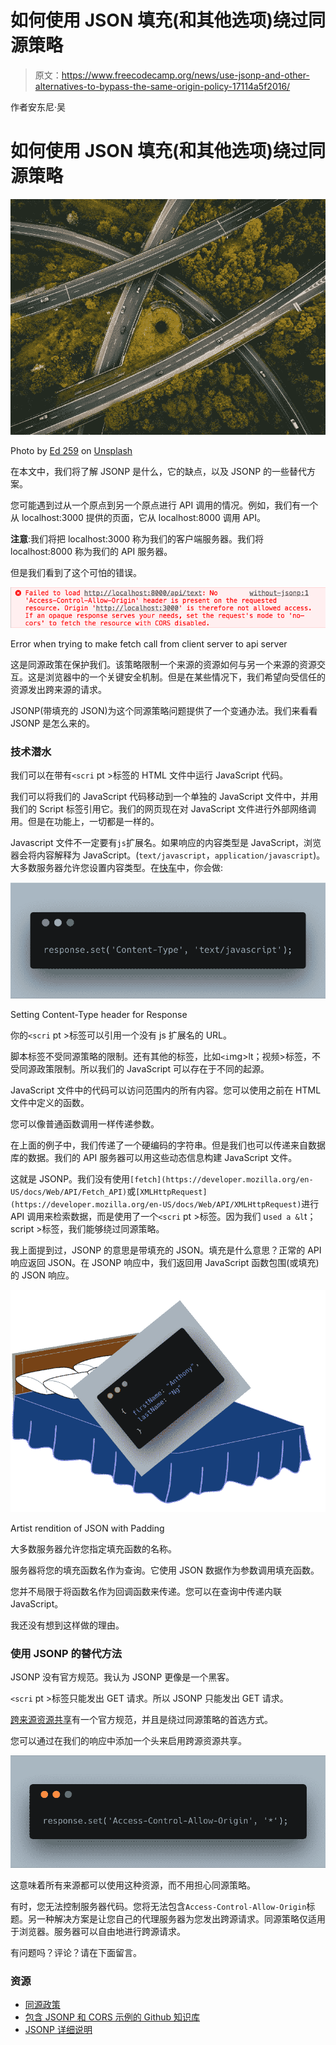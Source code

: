 # 如何使用 JSON 填充(和其他选项)绕过同源策略

> 原文：<https://www.freecodecamp.org/news/use-jsonp-and-other-alternatives-to-bypass-the-same-origin-policy-17114a5f2016/>

作者安东尼·吴

# 如何使用 JSON 填充(和其他选项)绕过同源策略

![1*BMgLq8aOgfzz9Sp95-LjFQ](img/cdbb13d548fd6166122f179417645774.png)

Photo by [Ed 259](https://unsplash.com/photos/xcrI6CPkkJs?utm_source=unsplash&utm_medium=referral&utm_content=creditCopyText) on [Unsplash](https://unsplash.com/search/photos/roads?utm_source=unsplash&utm_medium=referral&utm_content=creditCopyText)

在本文中，我们将了解 JSONP 是什么，它的缺点，以及 JSONP 的一些替代方案。

您可能遇到过从一个原点到另一个原点进行 API 调用的情况。例如，我们有一个从 localhost:3000 提供的页面，它从 localhost:8000 调用 API。

**注意**:我们将把 localhost:3000 称为我们的客户端服务器。我们将 localhost:8000 称为我们的 API 服务器。

但是我们看到了这个可怕的错误。

![1*Hr7T_kBgvnZwzSDdGF3E9w](img/2fb9bfe4ce204f7808679961e5d992d0.png)

Error when trying to make fetch call from client server to api server

这是同源政策在保护我们。该策略限制一个来源的资源如何与另一个来源的资源交互。这是浏览器中的一个关键安全机制。但是在某些情况下，我们希望向受信任的资源发出跨来源的请求。

JSONP(带填充的 JSON)为这个同源策略问题提供了一个变通办法。我们来看看 JSONP 是怎么来的。

### 技术潜水

我们可以在带有`<scri` pt >标签的 HTML 文件中运行 JavaScript 代码。

我们可以将我们的 JavaScript 代码移动到一个单独的 JavaScript 文件中，并用我们的 Script 标签引用它。我们的网页现在对 JavaScript 文件进行外部网络调用。但是在功能上，一切都是一样的。

Javascript 文件不一定要有`js`扩展名。如果响应的内容类型是 JavaScript，浏览器会将内容解释为 JavaScript。(`text/javascript`，`application/javascript`)。
大多数服务器允许您设置内容类型。在[快车](https://expressjs.com)中，你会做:

![1*llfbidT6kG5hfSNdfc2nlw](img/afd381eb3986457e6ae8a4f099c0a8fc.png)

Setting Content-Type header for Response

你的`<scri` pt >标签可以引用一个没有 js 扩展名的 URL。

脚本标签不受同源策略的限制。还有其他的标签，比如`<i`mg>lt；视频>标签，不受同源政策限制。所以我们的 JavaScript 可以存在于不同的起源。

JavaScript 文件中的代码可以访问范围内的所有内容。您可以使用之前在 HTML 文件中定义的函数。

您可以像普通函数调用一样传递参数。

在上面的例子中，我们传递了一个硬编码的字符串。但是我们也可以传递来自数据库的数据。我们的 API 服务器可以用这些动态信息构建 JavaScript 文件。

这就是 JSONP。我们没有使用`[fetch](https://developer.mozilla.org/en-US/docs/Web/API/Fetch_API)`或`[XMLHttpRequest](https://developer.mozilla.org/en-US/docs/Web/API/XMLHttpRequest)`进行 API 调用来检索数据，而是使用了一个`<scri` pt >标签。因为我们 u`sed a &l`t；script >标签，我们能够绕过同源策略。

我上面提到过，JSONP 的意思是带填充的 JSON。填充是什么意思？正常的 API 响应返回 JSON。在 JSONP 响应中，我们返回用 JavaScript 函数包围(或填充)的 JSON 响应。

![1*zbemC10taSnmtxa1n2Tw0w](img/960452c46acec3e67e141333458549c2.png)

Artist rendition of JSON with Padding

大多数服务器允许您指定填充函数的名称。

服务器将您的填充函数名作为查询。它使用 JSON 数据作为参数调用填充函数。

您并不局限于将函数名作为回调函数来传递。您可以在查询中传递内联 JavaScript。

我还没有想到这样做的理由。

### 使用 JSONP 的替代方法

JSONP 没有官方规范。我认为 JSONP 更像是一个黑客。

`<scri` pt >标签只能发出 GET 请求。所以 JSONP 只能发出 GET 请求。

[跨来源资源共享](https://developer.mozilla.org/en-US/docs/Web/HTTP/CORS)有一个官方规范，并且是绕过同源策略的首选方式。

您可以通过在我们的响应中添加一个头来启用跨源资源共享。

![1*CdIror6QvF0F1e82W1WbPA](img/ecbc53b737592786853904ca9540f92c.png)

这意味着所有来源都可以使用这种资源，而不用担心同源策略。

有时，您无法控制服务器代码。您将无法包含`Access-Control-Allow-Origin`标题。另一种解决方案是让您自己的代理服务器为您发出跨源请求。同源策略仅适用于浏览器。服务器可以自由地进行跨源请求。

有问题吗？评论？请在下面留言。

### 资源

*   [同源政策](https://developer.mozilla.org/en-US/docs/Web/Security/Same-origin_policy)
*   [包含 JSONP 和 CORS 示例的 Github 知识库](https://github.com/newyork-anthonyng/jsonp-example.)
*   [JSONP 详细说明](https://web.archive.org/web/20160304044218/http://www.json-p.org/)